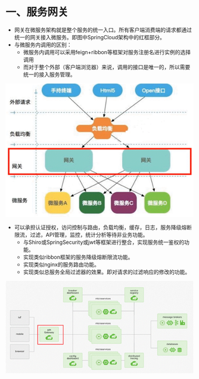 # 一、服务网关

- 网关在微服务架构就是整个服务的统一入口。所有客户端消费端的请求都通过统一的网关接入微服务。即图中SpringCloud架构中的红框部分。
- 与微服务内调用的区别：
    - 微服务内调用可以采用feign+ribbon等框架对服务注册名进行实例的选择调用
    - 而对于整个外部（客户端浏览器）来说，调用的接口是唯一的，所以需要统一的接入服务管理。

![clipboard.png](%E5%9F%BA%E6%9C%AC%E6%A6%82%E5%BF%B5.assets/clip_image002.gif)

 

- 可以承担认证授权，访问控制与路由，负载均衡，缓存，日志，服务降级熔断限流，过滤，API管理，监控，统计分析等待非业务功能。
    - 与Shiro或SpringSecurity或jwt等框架进行整合，实现服务统一鉴权的功能。
    - 实现类似ribbon框架的服务降级熔断限流功能。
    - 实现类似nginx的服务路由功能。
    - 实现类似总服务全局过滤器的效果。即对请求的过滤响应的修改的功能。

![clipboard.png](%E5%9F%BA%E6%9C%AC%E6%A6%82%E5%BF%B5.assets/clip_image004.gif)

 

 

 